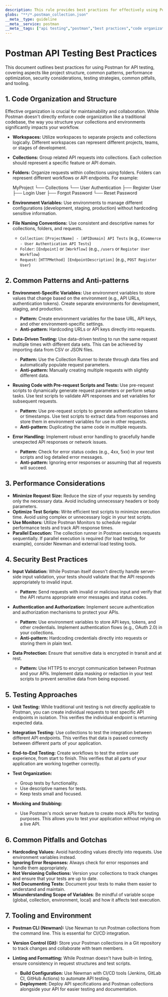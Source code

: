 ```yaml
---
description: This rule provides best practices for effectively using Postman for API testing, covering code organization, common patterns, performance, security, testing, and tooling to ensure robust and maintainable API tests.
globs: "**/*.postman_collection.json"
__meta__type: guideline
__meta__service: postman
__meta__tags: ["api testing","postman","best practices","code organization","performance"]
---
```

# Postman API Testing Best Practices

This document outlines best practices for using Postman for API testing, covering aspects like project structure, common patterns, performance optimization, security considerations, testing strategies, common pitfalls, and tooling.

## 1. Code Organization and Structure

Effective organization is crucial for maintainability and collaboration. While Postman doesn't directly enforce code organization like a traditional codebase, the way you structure your collections and environments significantly impacts your workflow.

- **Workspaces:** Utilize workspaces to separate projects and collections logically. Different workspaces can represent different projects, teams, or stages of development.
- **Collections:** Group related API requests into collections. Each collection should represent a specific feature or API domain.
- **Folders:** Organize requests within collections using folders. Folders can represent different workflows or API endpoints. For example:
  
  MyProject
  └── Collections
      └── User Authentication
          ├── Register User
          ├── Login User
          ├── Forgot Password
          └── Reset Password
  
- **Environment Variables:** Use environments to manage different configurations (development, staging, production) without hardcoding sensitive information.
- **File Naming Conventions:** Use consistent and descriptive names for collections, folders, and requests.
  - `Collection`: `[ProjectName] - [APIDomain] API Tests` (e.g., `ECommerce - User Authentication API Tests`)
  - `Folder`: `[Endpoint]` or `[Workflow]` (e.g., `/users` or `Register User Workflow`)
  - `Request`: `[HTTPMethod] [EndpointDescription]` (e.g., `POST Register User`)

## 2. Common Patterns and Anti-patterns

- **Environment-Specific Variables:** Use environment variables to store values that change based on the environment (e.g., API URLs, authentication tokens). Create separate environments for development, staging, and production.

  - **Pattern:** Create environment variables for the base URL, API keys, and other environment-specific settings.
  - **Anti-pattern:** Hardcoding URLs or API keys directly into requests.

- **Data-Driven Testing:** Use data-driven testing to run the same request multiple times with different data sets. This can be achieved by importing data from CSV or JSON files.

  - **Pattern:** Use the Collection Runner to iterate through data files and automatically populate request parameters.
  - **Anti-pattern:** Manually creating multiple requests with slightly different data.

- **Reusing Code with Pre-request Scripts and Tests:** Use pre-request scripts to dynamically generate request parameters or perform setup tasks. Use test scripts to validate API responses and set variables for subsequent requests.

  - **Pattern:** Use pre-request scripts to generate authentication tokens or timestamps. Use test scripts to extract data from responses and store them in environment variables for use in other requests.
  - **Anti-pattern:** Duplicating the same code in multiple requests.

- **Error Handling:** Implement robust error handling to gracefully handle unexpected API responses or network issues.

  - **Pattern:** Check for error status codes (e.g., 4xx, 5xx) in your test scripts and log detailed error messages.
  - **Anti-pattern:** Ignoring error responses or assuming that all requests will succeed.

## 3. Performance Considerations

- **Minimize Request Size:** Reduce the size of your requests by sending only the necessary data. Avoid including unnecessary headers or body parameters.
- **Optimize Test Scripts:** Write efficient test scripts to minimize execution time. Avoid using complex or unnecessary logic in your test scripts.
- **Use Monitors:** Utilize Postman Monitors to schedule regular performance tests and track API response times.
- **Parallel Execution:** The collection runner in Postman executes requests sequentially. If parallel execution is required (for load testing, for example), consider Newman and external load testing tools.

## 4. Security Best Practices

- **Input Validation:** While Postman itself doesn't directly handle server-side input validation, your tests should validate that the API responds appropriately to invalid input.
  - **Pattern:** Send requests with invalid or malicious input and verify that the API returns appropriate error messages and status codes.

- **Authentication and Authorization:** Implement secure authentication and authorization mechanisms to protect your APIs.
  - **Pattern:** Use environment variables to store API keys, tokens, and other credentials. Implement authentication flows (e.g., OAuth 2.0) in your collections.
  - **Anti-pattern:** Hardcoding credentials directly into requests or storing them in plain text.

- **Data Protection:** Ensure that sensitive data is encrypted in transit and at rest.
  - **Pattern:** Use HTTPS to encrypt communication between Postman and your APIs. Implement data masking or redaction in your test scripts to prevent sensitive data from being exposed.

## 5. Testing Approaches

- **Unit Testing:** While traditional unit testing is not directly applicable to Postman, you can create individual requests to test specific API endpoints in isolation. This verifies the individual endpoint is returning expected data.
- **Integration Testing:** Use collections to test the integration between different API endpoints. This verifies that data is passed correctly between different parts of your application.
- **End-to-End Testing:** Create workflows to test the entire user experience, from start to finish. This verifies that all parts of your application are working together correctly.
- **Test Organization:**
  - Group tests by functionality.
  - Use descriptive names for tests.
  - Keep tests small and focused.

- **Mocking and Stubbing:**
  - Use Postman's mock server feature to create mock APIs for testing purposes. This allows you to test your application without relying on a live API.

## 6. Common Pitfalls and Gotchas

- **Hardcoding Values:** Avoid hardcoding values directly into requests. Use environment variables instead.
- **Ignoring Error Responses:** Always check for error responses and handle them appropriately.
- **Not Versioning Collections:** Version your collections to track changes and ensure that your tests are up to date.
- **Not Documenting Tests:** Document your tests to make them easier to understand and maintain.
- **Misunderstanding Scope of Variables**: Be mindful of variable scope (global, collection, environment, local) and how it affects test execution.

## 7. Tooling and Environment

- **Postman CLI (Newman):** Use Newman to run Postman collections from the command line. This is essential for CI/CD integration.
- **Version Control (Git):** Store your Postman collections in a Git repository to track changes and collaborate with team members.
- **Linting and Formatting:** While Postman doesn't have built-in linting, ensure consistency in request structures and test scripts.

  - **Build Configuration:** Use Newman with CI/CD tools (Jenkins, GitLab CI, GitHub Actions) to automate API testing.
  - **Deployment:**  Deploy API specifications and Postman collections alongside your API for easier testing and documentation.